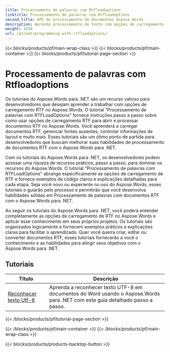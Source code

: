 ```yaml
---
title: Processamento de palavras com Rtfloadoptions
linktitle: Processamento de palavras com Rtfloadoptions
second_title: API de processamento de documentos Aspose.Words
description: Aprenda processamento de texto com opções de carregamento RTF no Aspose.Words para .NET. Aprenda a carregar e manipular documentos RTF usando tutoriais passo a passo e código C# de exemplo.
weight: 1630
url: /pt/net/programming-with-rtfloadoptions/
---
```


{{< blocks/products/pf/main-wrap-class >}}
{{< blocks/products/pf/main-container >}}
{{< blocks/products/pf/tutorial-page-section >}}

# Processamento de palavras com Rtfloadoptions

Os tutoriais do Aspose.Words para .NET são um recurso valioso para desenvolvedores que desejam aprender a trabalhar com opções de carregamento RTF no Aspose.Words. O tutorial "Processamento de palavras com RTFLoadOptions" fornece instruções passo a passo sobre como usar opções de carregamento RTF para abrir e processar documentos RTF no Aspose.Words. Você aprenderá a carregar documentos RTF, gerenciar fontes ausentes, controlar informações de layout e muito mais. Esses tutoriais são um ótimo ponto de partida para desenvolvedores que buscam melhorar suas habilidades de processamento de documentos RTF com o Aspose.Words para .NET.

Com os tutoriais do Aspose.Words para .NET, os desenvolvedores podem acessar uma riqueza de recursos práticos, passo a passo, para dominar os recursos do Aspose.Words. O tutorial "Processamento de palavras com RTFLoadOptions" abrange especificamente as opções de carregamento de RTF e fornece exemplos de código claros e explicações detalhadas para cada etapa. Seja você novo ou experiente no uso do Aspose.Words, esses tutoriais o guiarão pelo processo e permitirão que você desenvolva habilidades sólidas em Processamento de palavras com documentos RTF com o Aspose.Words para .NET.

Ao seguir os tutoriais do Aspose.Words para .NET, você poderá entender completamente as opções de carregamento de RTF no Aspose.Words e aplicar esse conhecimento em seus próprios projetos. Os tutoriais são organizados logicamente e fornecem exemplos práticos e explicações claras para facilitar o aprendizado. Quer você queira criar, editar ou converter documentos RTF, esses tutoriais fornecerão a você o conhecimento e as habilidades para atingir seus objetivos com o Aspose.Words para .NET.

 ## Tutoriais
| Título | Descrição |
| --- | --- |
| [Reconhecer texto Utf-8](./recognize-utf8-text/) | Aprenda a reconhecer texto UTF-8 em documentos do Word usando o Aspose.Words para .NET com este guia detalhado passo a passo. |
{{< /blocks/products/pf/tutorial-page-section >}}

{{< /blocks/products/pf/main-container >}}
{{< /blocks/products/pf/main-wrap-class >}}

{{< blocks/products/products-backtop-button >}}
